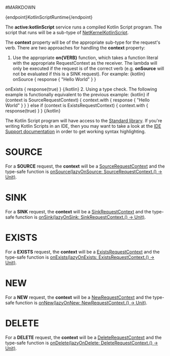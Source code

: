 #MARKDOWN

{endpoint}KotlinScriptRuntime{/endpoint}

The **active:kotlinScript** service runs a compiled Kotlin Script program. The script that runs will be a sub-type of
[NetKernelKotlinScript](../../../dokka/urn.org.netkernel.lang.kotlin/org.netkernel.lang.kotlin.script/-net-kernel-kotlin-script/index.html).

The **context** property will be of the appropriate sub-type for the request's verb. There are two approaches for handling
the **context** property:

1. Use the appropriate **on{VERB}** function, which takes a function literal with the appropriate RequestContext as the receiver.
The lambda will only be executed if the request is of the correct verb (e.g. **onSource** will not be evaluated if this is
a SINK request). For example:
{kotlin}
onSource {
    response {
        "Hello World"
    }
}

onExists {
    response(true)
}
{/kotlin}
2. Using a type check. The following example is functionally equivalent to the previous example:
{kotlin}
if (context is SourceRequestContext) {
    context.with {
        response {
            "Hello World"
        }
    }
} else if (context is ExistsRequestContext) {
    context.with {
        response(true)
    }
}
{/kotlin}

The Kotlin Script program will have access to the [Standard library](doc:lang:kotlin:library). If you're writing
Kotlin Scripts in an IDE, then you may want to take a look at the [IDE Support documentation](doc:lang:kotlin:ide)
in order to get working syntax highlighting.

# SOURCE

For a **SOURCE** request, the **context** will be a [SourceRequestContext](../../../dokka/urn.org.netkernel.lang.kotlin/org.netkernel.lang.kotlin.knkf.context/-source-request-context/index.html)
and the type-safe function is [onSource(lazyOnSource: SourceRequestContext.() -> Unit)](../../../dokka/urn.org.netkernel.lang.kotlin/org.netkernel.lang.kotlin.script/-net-kernel-kotlin-script/on-source.html).

# SINK

For a **SINK** request, the **context** will be a [SinkRequestContext](../../../dokka/urn.org.netkernel.lang.kotlin/org.netkernel.lang.kotlin.knkf.context/-sink-request-context/index.html)
and the type-safe function is [onSink(lazyOnSink: SinkRequestContext.() -> Unit)](../../../dokka/urn.org.netkernel.lang.kotlin/org.netkernel.lang.kotlin.script/-net-kernel-kotlin-script/on-sink.html).

# EXISTS

For a **EXISTS** request, the **context** will be a [ExistsRequestContext](../../../dokka/urn.org.netkernel.lang.kotlin/org.netkernel.lang.kotlin.knkf.context/-exists-request-context/index.html)
and the type-safe function is [onExists(lazyOnExists: ExistsRequestContext.() -> Unit)](../../../dokka/urn.org.netkernel.lang.kotlin/org.netkernel.lang.kotlin.script/-net-kernel-kotlin-script/on-exists.html).

# NEW

For a **NEW** request, the **context** will be a [NewRequestContext](../../../dokka/urn.org.netkernel.lang.kotlin/org.netkernel.lang.kotlin.knkf.context/-new-request-context/index.html)
and the type-safe function is [onNew(lazyOnNew: NewRequestContext.() -> Unit)](../../../dokka/urn.org.netkernel.lang.kotlin/org.netkernel.lang.kotlin.script/-net-kernel-kotlin-script/on-new.html).

# DELETE

For a **DELETE** request, the **context** will be a [DeleteRequestContext](../../../dokka/urn.org.netkernel.lang.kotlin/org.netkernel.lang.kotlin.knkf.context/-delete-request-context/index.html)
and the type-safe function is [onDelete(lazyOnDelete: DeleteRequestContext.() -> Unit)](../../../dokka/urn.org.netkernel.lang.kotlin/org.netkernel.lang.kotlin.script/-net-kernel-kotlin-script/on-delete.html).

